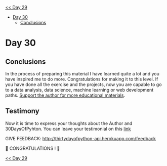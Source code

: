 [<< Day 29](../29_Day_Building_API/29_building_API.md)
  

- [Day 30](#day-30)
  - [Conclusions](#conclusions)

# Day 30


## Conclusions

In the process of preparing this material I  have learned quite a lot and you have inspired me to do more. Congratulations for making it to this level. If you have done all the exercise and the projects, now you are capable to go to  a data analysis, data science, machine learning or web development paths. [Support the author for more educational materials](https://www.paypal.com/paypalme/Luffy).

## Testimony
Now it is time to express your thoughts about the Author and 30DaysOfPyhton. You can leave your testimonial on this [link](https://testimonial-vdzd.onrender.com/)

GIVE FEEDBACK:
http://thirtydayofpython-api.herokuapp.com/feedback

🎉 CONGRATULATIONS ! 🎉

[<< Day 29](../29_Day_Building_API/29_building_API.md)
